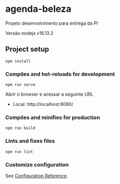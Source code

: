 # agenda-beleza
Projeto desenvolvimento para entrega da PI

Versão nodejs
v16.13.2


## Project setup
```
npm install
```

### Compiles and hot-reloads for development
```
npm run serve
```
Abrir o browser e acessar a seguinte URL
- Local:   http://localhost:8080/

### Compiles and minifies for production
```
npm run build
```

### Lints and fixes files
```
npm run lint
```

### Customize configuration
See [Configuration Reference](https://cli.vuejs.org/config/).
